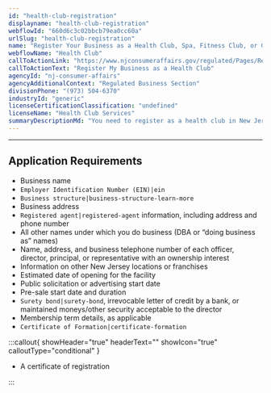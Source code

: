 ```yaml
---
id: "health-club-registration"
displayname: "health-club-registration"
webflowId: "660d6c3c02bbcb79ea0cc60a"
urlSlug: "health-club-registration"
name: "Register Your Business as a Health Club, Spa, Fitness Club, or Gym"
webflowName: "Health Club"
callToActionLink: "https://www.njconsumeraffairs.gov/regulated/Pages/Regulated-Business-Online-Registration.aspx"
callToActionText: "Register My Business as a Health Club"
agencyId: "nj-consumer-affairs"
agencyAdditionalContext: "Regulated Business Section"
divisionPhone: "(973) 504-6370"
industryId: "generic"
licenseCertificationClassification: "undefined"
licenseName: "Health Club Services"
summaryDescriptionMd: "You need to register as a health club in New Jersey if you have a health spa, fitness club, or gym."
---
```


---

## Application Requirements

- Business name
- `Employer Identification Number (EIN)|ein`
- `Business structure|business-structure-learn-more`
- Business address
- `Registered agent|registered-agent` information, including address and phone number
- All other names under which you do business (DBA or “doing business as” names)
- Name, address, and business telephone number of each officer, director, principal, or representative with an ownership interest
- Information on other New Jersey locations or franchises
- Estimated date of opening for the facility
- Public solicitation or advertising start date
- Pre-sale start date and duration
- `Surety bond|surety-bond`, irrevocable letter of credit by a bank, or maintained moneys/other security acceptable to the director
- Membership term details, as applicable
- `Certificate of Formation|certificate-formation`

:::callout{ showHeader="true" headerText="" showIcon="true" calloutType="conditional" }

- A certificate of registration

:::
